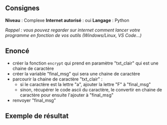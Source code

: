## Consignes

**Niveau** : Complexe
**Internet autorisé** : oui
**Langage** : Python

_Rappel : vous pouvez regarder sur internet comment lancer votre programme en fonction de vos outils (Windows/Linux, VS Code...)_
## Enoncé

- créer la fonction `encrypt` qui prend en paramètre "txt_clair" qui est une chaine de caractère
- créer la variable "final_msg" qui sera une chaine de caractère
- parcourir la chaine de caractère "txt_clair" :
	- si le caractère est la lettre "a", ajouter la lettre "F" à "final_msg"
	- sinon, récupérer le code ascii du caractère, le convertir en chaine de caractère pour ensuite l'ajouter à "final_msg"
- renvoyer "final_msg"

## Exemple de résultat

